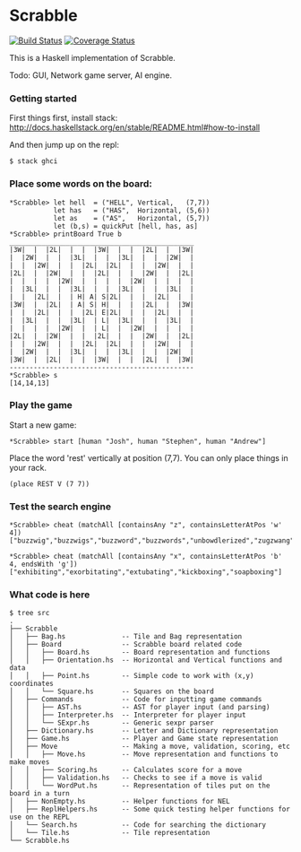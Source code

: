 # Scrabble

[![Build Status](https://travis-ci.org/joshcough/Scrabble.png?branch=master)](https://travis-ci.org/joshcough/Scrabble)
[![Coverage Status](https://coveralls.io/repos/github/joshcough/Scrabble/badge.svg?branch=master)](https://coveralls.io/github/joshcough/Scrabble?branch=master)

This is a Haskell implementation of Scrabble.

Todo: GUI, Network game server, AI engine.

### Getting started

First things first, install stack: http://docs.haskellstack.org/en/stable/README.html#how-to-install

And then jump up on the repl:

    $ stack ghci

### Place some words on the board:

    *Scrabble> let hell  = ("HELL", Vertical,   (7,7))
               let has   = ("HAS",  Horizontal, (5,6))
               let as    = ("AS",   Horizontal, (5,7))
               let (b,s) = quickPut [hell, has, as]
    *Scrabble> printBoard True b
    ______________________________________________
    |3W|  |  |2L|  |  |  |3W|  |  |  |2L|  |  |3W|
    |  |2W|  |  |  |3L|  |  |  |3L|  |  |  |2W|  |
    |  |  |2W|  |  |  |2L|  |2L|  |  |  |2W|  |  |
    |2L|  |  |2W|  |  |  |2L|  |  |  |2W|  |  |2L|
    |  |  |  |  |2W|  |  |  |  |  |2W|  |  |  |  |
    |  |3L|  |  |  |3L|  |  |  |3L|  |  |  |3L|  |
    |  |  |2L|  |  | H| A| S|2L|  |  |  |2L|  |  |
    |3W|  |  |2L|  | A| S| H|  |  |  |2L|  |  |3W|
    |  |  |2L|  |  |  |2L| E|2L|  |  |  |2L|  |  |
    |  |3L|  |  |  |3L|  | L|  |3L|  |  |  |3L|  |
    |  |  |  |  |2W|  |  | L|  |  |2W|  |  |  |  |
    |2L|  |  |2W|  |  |  |2L|  |  |  |2W|  |  |2L|
    |  |  |2W|  |  |  |2L|  |2L|  |  |  |2W|  |  |
    |  |2W|  |  |  |3L|  |  |  |3L|  |  |  |2W|  |
    |3W|  |  |2L|  |  |  |3W|  |  |  |2L|  |  |3W|
    ----------------------------------------------
    *Scrabble> s
    [14,14,13]

### Play the game

Start a new game:

    *Scrabble> start [human "Josh", human "Stephen", human "Andrew"]

Place the word 'rest' vertically at position (7,7). You can only place things in your rack.

    (place REST V (7 7))

### Test the search engine

    *Scrabble> cheat (matchAll [containsAny "z", containsLetterAtPos 'w' 4])
    ["buzzwig","buzzwigs","buzzword","buzzwords","unbowdlerized","zugzwang","zugzwanged","zugzwanging","zugzwangs"]

    *Scrabble> cheat (matchAll [containsAny "x", containsLetterAtPos 'b' 4, endsWith 'g'])
    ["exhibiting","exorbitating","extubating","kickboxing","soapboxing"]

### What code is here

```
$ tree src
.
├── Scrabble
│   ├── Bag.hs              -- Tile and Bag representation
│   ├── Board               -- Scrabble board related code
│   │   ├── Board.hs        -- Board representation and functions
│   │   ├── Orientation.hs  -- Horizontal and Vertical functions and data
│   │   ├── Point.hs        -- Simple code to work with (x,y) coordinates
│   │   └── Square.hs       -- Squares on the board
│   ├── Commands            -- Code for inputting game commands
│   │   ├── AST.hs          -- AST for player input (and parsing)
│   │   ├── Interpreter.hs  -- Interpreter for player input
│   │   └── SExpr.hs        -- Generic sexpr parser
│   ├── Dictionary.hs       -- Letter and Dictionary representation
│   ├── Game.hs             -- Player and Game state representation
│   ├── Move                -- Making a move, validation, scoring, etc
│   │   ├── Move.hs         -- Move representation and functions to make moves
│   │   ├── Scoring.hs      -- Calculates score for a move
│   │   ├── Validation.hs   -- Checks to see if a move is valid
│   │   └── WordPut.hs      -- Representation of tiles put on the board in a turn
│   ├── NonEmpty.hs         -- Helper functions for NEL
│   ├── ReplHelpers.hs      -- Some quick testing helper functions for use on the REPL
│   └── Search.hs           -- Code for searching the dictionary
│   └── Tile.hs             -- Tile representation
└── Scrabble.hs
```

